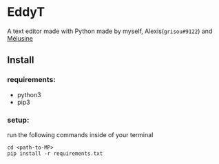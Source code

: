 # EddyT
A text editor made with Python made by myself, Alexis(`grisou#9122`) and [Mélusine](https://github.com/meowlusine)


## Install
### requirements:
* python3
* pip3

### setup:
run the following commands inside of your terminal
```
cd <path-to-MP>
pip install -r requirements.txt
```
